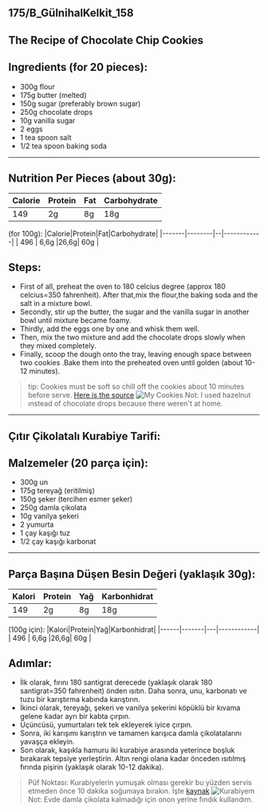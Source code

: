 175/B_GülnihalKelkit_158
---
The Recipe of Chocolate Chip Cookies
---
Ingredients (for 20 pieces):
---
* 300g flour
* 175g butter (melted)
* 150g sugar (preferably brown sugar)
* 250g chocolate drops
* 10g vanilla sugar
* 2 eggs
* 1 tea spoon salt
* 1/2 tea spoon baking soda 
---
 Nutrition Per Pieces (about 30g):
---
|Calorie|Protein|Fat|Carbohydrate|
|-------|--------|--|------------|
|  149  |   2g   |8g|   18g      |

(for 100g):
|Calorie|Protein|Fat|Carbohydrate|
|-------|--------|--|------------|
|  496  |  6,6g  |26,6g|  60g    |

Steps:
---
+ First of all, preheat the oven to 180 celcius degree (approx 180 celcius=350 fahrenheit). After that,mix the flour,the baking soda and the salt in a mixture bowl.
+ Secondly, stir up the butter, the sugar and the vanilla sugar in another bowl until mixture became foamy.
+ Thirdly, add the eggs one by one and whisk them well.
+ Then, mix the two mixture and add the chocolate drops slowly when they mixed completely.
+ Finally, scoop the dough onto the tray, leaving enough space between two cookies .Bake them into the preheated oven until golden (about 10-12 minutes).
>tip: Cookies must be soft so chill off the cookies about 10 minutes before serve.
[Here is the source](https://www.kitchenstories.com/en)
![My Cookies](https://tr.pinterest.com/pin/764626842972670424)
>Not: I used hazelnut ınstead of chocolate drops because there weren't at home.
---
Çıtır Çikolatalı Kurabiye Tarifi:
---
Malzemeler (20 parça için):
---
* 300g un
* 175g tereyağ (eritilmiş)
* 150g şeker (tercihen esmer şeker)
* 250g damla çikolata
* 10g vanilya şekeri
* 2 yumurta
* 1 çay kaşığı tuz
* 1/2 çay kaşığı karbonat
---
Parça Başına Düşen Besin Değeri (yaklaşık 30g):
---
|Kalori|Protein|Yağ|Karbonhidrat|
|------|--------|--|------------|
|  149 |   2g   |8g|   18g      |

(100g için):
|Kalori|Protein|Yağ|Karbonhidrat|
|------|-------|---|------------|
|  496 | 6,6g  |26,6g|  60g     |

Adımlar:
---
+ İlk olarak, fırını 180 santigrat derecede (yaklaşık olarak 180 santigrat=350 fahrenheit) önden ısıtın. Daha sonra, unu, karbonatı ve tuzu bir karıştırma kabında karıştırın.
+ İkinci olarak, tereyağı, şekeri ve vanilya şekerini köpüklü bir kıvama gelene kadar ayrı bir kabta çırpın.
+ Üçüncüsü, yumurtaları tek tek ekleyerek iyice çırpın.
+ Sonra, iki karışımı karıştrın ve  tamamen karışıca damla çikolatalarını yavaşça ekleyin.
+ Son olarak, kaşıkla hamuru iki kurabiye arasında yeterince boşluk bırakarak tepsiye yerleştirin. Altın rengi olana kadar önceden ısıtılmış fırında pişirin (yaklaşık olarak 10-12 dakika).
> Püf Noktası: Kurabiyelerin yumuşak olması gerekir bu yüzden servis etmeden önce 10 dakika soğumaya bırakın.
İşte [kaynak](https://www.kitchenstories.com/en)
![Kurabiyem](https://tr.pinterest.com/pin/764626842972670424)
>Not: Evde damla çikolata kalmadığı için onon yerine fındık kullandım.
